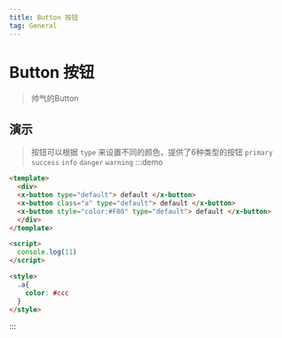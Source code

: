 ```yaml
---
title: Button 按钮
tag: General
---
```


# Button 按钮

> 帅气的Button

## 演示

> 按钮可以根据 `type` 来设置不同的颜色，提供了6种类型的按钮 `primary` `success` `info` `danger` `warning`
:::demo

```html
<template>
  <div>
  <x-button type="default"> default </x-button>
  <x-button class="a" type="default"> default </x-button>
  <x-button style="color:#F00" type="default"> default </x-button>
  </div>
</template>

<script>
  console.log(11)
</script>

<style>
  .a{
    color: #ccc
  }
</style>
```

:::
